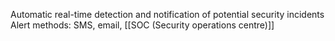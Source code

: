 Automatic real-time detection and notification of potential security incidents
Alert methods: SMS, email, [[SOC (Security operations centre)]]